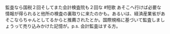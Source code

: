 監査なら国税２回そしてまた会計検査院も２回な  #短歌 あそこへ行けば必要な情報が得られると他所の検査の裏取りに来たのかも。あるいは、経済産業省があそこならちゃんとしてるからと推薦されたとか。国際規格に基づいて監査しましょうって売り込みかけた記憶が。p.s. 会計監査はする方。
